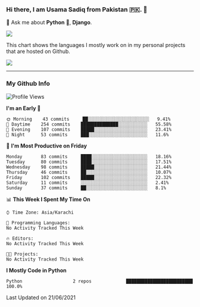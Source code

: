 ### Hi there, I am Usama Sadiq from Pakistan 🇵🇰. 👋

💬 Ask me about **Python** 🐍, **Django**. <!-- , Testing, Docker, Jenkins Automation, -->

<!--  
🗣 I love to talk about
  - Automating day-to-day stuff using Python
  - **Urdu Literature** 📚, **Anime** 💻, **Manga** 📜, **Light Novels** 📜, **Comics** 📱.  
-->

<img align="center" src="https://github-readme-stats.vercel.app/api?username=UsamaSadiq&custom_title=My Stats&show_icons=true&theme=dark&count_private=true&include_all_commits=true" />

This chart shows the languages I mostly work on in my personal projects that are hosted on Github.

<img align="center" src="https://github-readme-stats.vercel.app/api/top-langs/?username=UsamaSadiq&langs_count=10&layout=compact" />

--- 
### My Github Info
<!--START_SECTION:waka-->
![Profile Views](http://img.shields.io/badge/Profile%20Views-9-blue)

**I'm an Early 🐤** 

```text
🌞 Morning    43 commits     ██░░░░░░░░░░░░░░░░░░░░░░░   9.41% 
🌆 Daytime    254 commits    ██████████████░░░░░░░░░░░   55.58% 
🌃 Evening    107 commits    █████░░░░░░░░░░░░░░░░░░░░   23.41% 
🌙 Night      53 commits     ███░░░░░░░░░░░░░░░░░░░░░░   11.6%

```
📅 **I'm Most Productive on Friday** 

```text
Monday       83 commits     ████░░░░░░░░░░░░░░░░░░░░░   18.16% 
Tuesday      80 commits     ████░░░░░░░░░░░░░░░░░░░░░   17.51% 
Wednesday    98 commits     █████░░░░░░░░░░░░░░░░░░░░   21.44% 
Thursday     46 commits     ██░░░░░░░░░░░░░░░░░░░░░░░   10.07% 
Friday       102 commits    █████░░░░░░░░░░░░░░░░░░░░   22.32% 
Saturday     11 commits     ░░░░░░░░░░░░░░░░░░░░░░░░░   2.41% 
Sunday       37 commits     ██░░░░░░░░░░░░░░░░░░░░░░░   8.1%

```


📊 **This Week I Spent My Time On** 

```text
⌚︎ Time Zone: Asia/Karachi

💬 Programming Languages: 
No Activity Tracked This Week

🔥 Editors: 
No Activity Tracked This Week

🐱‍💻 Projects: 
No Activity Tracked This Week

```

**I Mostly Code in Python** 

```text
Python                   2 repos             █████████████████████████   100.0%

```



 Last Updated on 21/06/2021
<!--END_SECTION:waka-->
<!--
**UsamaSadiq/UsamaSadiq** is a ✨ _special_ ✨ repository because its `README.md` (this file) appears on your GitHub profile.

Here are some ideas to get you started:

- 🔭 I’m currently working on ...
- 🌱 I’m currently learning ...
- 👯 I’m looking to collaborate on ...
- 🤔 I’m looking for help with ...
- 📫 How to reach me: ...
- 😄 Pronouns: ...
- ⚡ Fun fact: ...
-->
